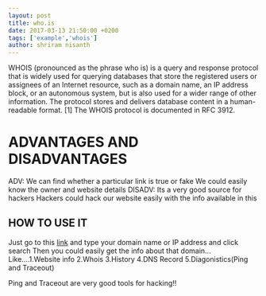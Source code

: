 ```yaml
---
layout: post
title: who.is
date: 2017-03-13 21:50:00 +0200
tags: ['example','whois']
author: shriram nisanth
---
```

WHOIS (pronounced as the phrase who is) is a query and response protocol that is widely used for querying databases
that store the registered users or assignees of an Internet resource, such as a domain name, an IP address block, or an autonomous system, 
but is also used for a wider range of other information. The protocol stores and delivers database content in a human-readable format.
[1] The WHOIS protocol is documented in RFC 3912.


# ADVANTAGES AND DISADVANTAGES
ADV: 
We can find whether a particular link is true or fake 
We could easily know the owner and website details
DISADV:
Its a very good source for hackers
Hackers could hack our website easily with the info available in this 

## HOW TO USE IT 
Just go to this [link](https://who.is/) and type your domain name or IP address and click search 
Then you could easily get the info about that domain...
Like....1.Website info
        2.Whois
        3.History
        4.DNS Record
        5.Diagonistics(Ping and Traceout)


Ping and Traceout are very good tools for hacking!!


